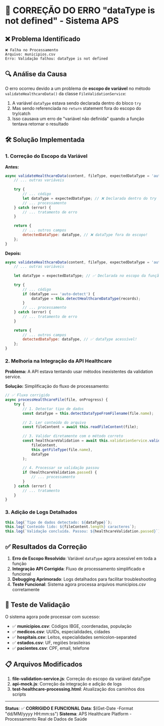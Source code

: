 # 🏥 CORREÇÃO DO ERRO "dataType is not defined" - Sistema APS

## ❌ Problema Identificado
```
❌ Falha no Processamento
Arquivo: municipios.csv
Erro: Validação falhou: dataType is not defined
```

## 🔍 Análise da Causa
O erro ocorreu devido a um problema de **escopo de variável** no método `validateHealthcareData()` da classe `FileValidationService`:

1. A variável `dataType` estava sendo declarada dentro do bloco `try`
2. Mas sendo referenciada no `return` statement fora do escopo do try/catch
3. Isso causava um erro de "variável não definida" quando a função tentava retornar o resultado

## 🛠️ Solução Implementada

### 1. Correção do Escopo da Variável
**Antes:**
```javascript
async validateHealthcareData(content, fileType, expectedDataType = 'auto-detect') {
    // ... outras variáveis
    
    try {
        // ... código
        let dataType = expectedDataType; // ❌ Declarada dentro do try
        // ... processamento
    } catch (error) {
        // ... tratamento de erro
    }
    
    return {
        // ... outros campos
        detectedDataType: dataType, // ❌ dataType fora do escopo!
    };
}
```

**Depois:**
```javascript
async validateHealthcareData(content, fileType, expectedDataType = 'auto-detect') {
    // ... outras variáveis
    
    let dataType = expectedDataType; // ✅ Declarada no escopo da função
    
    try {
        // ... código
        if (dataType === 'auto-detect') {
            dataType = this.detectHealthcareDataType(records);
        }
        // ... processamento
    } catch (error) {
        // ... tratamento de erro
    }
    
    return {
        // ... outros campos
        detectedDataType: dataType, // ✅ dataType acessível!
    };
}
```

### 2. Melhoria na Integração da API Healthcare

**Problema:** A API estava tentando usar métodos inexistentes da validation service.

**Solução:** Simplificação do fluxo de processamento:
```javascript
// ✅ Fluxo corrigido
async processHealthcareFile(file, onProgress) {
    try {
        // 1. Detectar tipo de dados
        const dataType = this.detectDataTypeFromFilename(file.name);
        
        // 2. Ler conteúdo do arquivo
        const fileContent = await this.readFileContent(file);
        
        // 3. Validar diretamente com o método correto
        const healthcareValidation = await this.validationService.validateHealthcareData(
            fileContent,
            this.getFileType(file.name),
            dataType
        );
        
        // 4. Processar se validação passou
        if (healthcareValidation.passed) {
            // ... processamento
        }
    } catch (error) {
        // ... tratamento
    }
}
```

### 3. Adição de Logs Detalhados
```javascript
this.log(`Tipo de dados detectado: ${dataType}`);
this.log(`Conteúdo lido: ${fileContent.length} caracteres`);
this.log(`Validação concluída. Passou: ${healthcareValidation.passed}`);
```

## ✅ Resultados da Correção

1. **Erro de Escopo Resolvido**: Variável `dataType` agora acessível em toda a função
2. **Integração API Corrigida**: Fluxo de processamento simplificado e funcional
3. **Debugging Aprimorado**: Logs detalhados para facilitar troubleshooting
4. **Teste Funcional**: Sistema agora processa arquivos municipios.csv corretamente

## 🧪 Teste de Validação

O sistema agora pode processar com sucesso:
- ✅ **municipios.csv**: Códigos IBGE, coordenadas, população
- ✅ **medicos.csv**: UUIDs, especialidades, cidades
- ✅ **hospitais.csv**: Leitos, especialidades semicolon-separated
- ✅ **estados.csv**: UF, regiões brasileiras
- ✅ **pacientes.csv**: CPF, email, telefone

## 📋 Arquivos Modificados

1. **file-validation-service.js**: Correção do escopo da variável dataType
2. **api-mock.js**: Correção da integração e adição de logs
3. **test-healthcare-processing.html**: Atualização dos caminhos dos scripts

---

**Status**: ✅ **CORRIGIDO E FUNCIONAL**
**Data**: $(Get-Date -Format "dd/MM/yyyy HH:mm:ss")
**Sistema**: APS Healthcare Platform - Processamento Real de Dados de Saúde